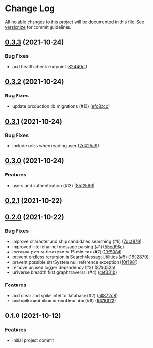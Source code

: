 # Change Log

All notable changes to this project will be documented in this file. See [versionize](https://github.com/saintedlama/versionize) for commit guidelines.

<a name="0.3.3"></a>
## [0.3.3](https://www.github.com/agelito/wimp-server/releases/tag/v0.3.3) (2021-10-24)

### Bug Fixes

* add health check endpoint ([82440c1](https://www.github.com/agelito/wimp-server/commit/82440c1c3f49b0381d398b8a557e16adfdc39690))

<a name="0.3.2"></a>
## [0.3.2](https://www.github.com/agelito/wimp-server/releases/tag/v0.3.2) (2021-10-24)

### Bug Fixes

* update production db migrations (#13) ([efc82cc](https://www.github.com/agelito/wimp-server/commit/efc82ccac8f575fd449ba17d4b6679a3938e41d4))

<a name="0.3.1"></a>
## [0.3.1](https://www.github.com/agelito/wimp-server/releases/tag/v0.3.1) (2021-10-24)

### Bug Fixes

* include roles when reading user ([2d425a9](https://www.github.com/agelito/wimp-server/commit/2d425a93191dd8972caf03b14c94c19549de5eb8))

<a name="0.3.0"></a>
## [0.3.0](https://www.github.com/agelito/wimp-server/releases/tag/v0.3.0) (2021-10-24)

### Features

* users and authentication (#12) ([85f2569](https://www.github.com/agelito/wimp-server/commit/85f25696aabc825f42b95e0c6e1f75149504e7da))

<a name="0.2.1"></a>
## [0.2.1](https://www.github.com/agelito/wimp-server/releases/tag/v0.2.1) (2021-10-22)

<a name="0.2.0"></a>
## [0.2.0](https://www.github.com/agelito/wimp-server/releases/tag/v0.2.0) (2021-10-22)

### Bug Fixes

* improve character and ship candidates searching (#9) ([7dcf879](https://www.github.com/agelito/wimp-server/commit/7dcf87905da8e7ee48f59ef1a0ddcf2303ef1971))
* improved intel channel message parsing (#1) ([55ed98e](https://www.github.com/agelito/wimp-server/commit/55ed98e2ad08658cc07735b4b7bd0c4858d7d445))
* increase picture timespan to 15 minutes (#7) ([13f598d](https://www.github.com/agelito/wimp-server/commit/13f598d95c74fcc3d3c0b4fa584256e265c18b8a))
* prevent endless recursion in SearchMessageUtilities (#5) ([1692879](https://www.github.com/agelito/wimp-server/commit/1692879013536650df509eae0bb9b635a7198a4f))
* prevent possible starSystem null reference exception ([10f1981](https://www.github.com/agelito/wimp-server/commit/10f1981f7b207ea94b302b77d7524227aaf74ab0))
* remove unused logger dependency (#3) ([879052a](https://www.github.com/agelito/wimp-server/commit/879052af95a2e8dba3bb313fd49646f3c811d9e2))
* universe breadth first graph traversal (#4) ([cef331b](https://www.github.com/agelito/wimp-server/commit/cef331b9c27424d5228cf3ab4fd8c0868d04cf10))

### Features

* add clear and spike intel to database (#2) ([a8872c8](https://www.github.com/agelito/wimp-server/commit/a8872c8d69440f2a3c86b2b8e46121f1efdd30d7))
* add spike and clear to read intel dto (#6) ([5875672](https://www.github.com/agelito/wimp-server/commit/5875672267a9b48bfb8139d8fa5f74e27ec4dba2))

<a name="0.1.0"></a>
## 0.1.0 (2021-10-12)

### Features

* initial project commit

